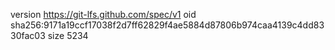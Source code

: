 version https://git-lfs.github.com/spec/v1
oid sha256:9171a19ccf17038f2d7ff62829f4ae5884d87806b974caa4139c4dd8330fac03
size 5234
